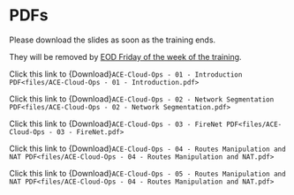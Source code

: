 # PDFs

Please download the slides as soon as the training ends.

They will be removed by <ins>EOD Friday of the week of the training</ins>. 

Click this link to {Download}`ACE-Cloud-Ops - 01 - Introduction PDF<files/ACE-Cloud-Ops - 01 - Introduction.pdf>`

Click this link to {Download}`ACE-Cloud-Ops - 02 - Network Segmentation PDF<files/ACE-Cloud-Ops - 02 - Network Segmentation.pdf>`

Click this link to {Download}`ACE-Cloud-Ops - 03 - FireNet PDF<files/ACE-Cloud-Ops - 03 - FireNet.pdf>`

Click this link to {Download}`ACE-Cloud-Ops - 04 - Routes Manipulation and NAT PDF<files/ACE-Cloud-Ops - 04 - Routes Manipulation and NAT.pdf>`

Click this link to {Download}`ACE-Cloud-Ops - 05 - Routes Manipulation and NAT PDF<files/ACE-Cloud-Ops - 04 - Routes Manipulation and NAT.pdf>`
